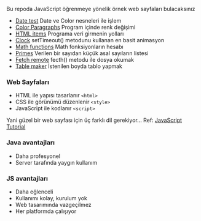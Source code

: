Bu repoda JavaScript öğrenmeye yönelik örnek web sayfaları bulacaksınız

* [Date test](Date%20test.html) Date ve Color nesneleri ile işlem
* [Color Paragraphs](Color%20Paragraphs.html) Program içinde renk değişimi
* [HTML items](HTML%20items.html) Programa veri girmenin yolları
* [Clock](Clock.html) setTimeout() metodunu kullanan en basit animasyon
* [Math functions](Math%20functions.html) Math fonksiyonların hesabı
* [Primes](Primes.html) Verilen bir sayıdan küçük asal sayıların listesi
* [Fetch remote](Fetch%20remote.html) fecth() metodu ile dosya okumak
* [Table maker](Table%20maker.html) İstenilen boyda tablo yapmak

### Web Sayfaları
* HTML ile yapısı tasarlanır `<html>`
* CSS ile görünümü düzenlenir `<style>`
* JavaScript ile kodlanır `<script>`

Yani güzel bir web sayfası için üç farklı dil gerekiyor... Ref: [JavaScript Tutorial](https://www.w3schools.com/js/)

### Java avantajları
* Daha profesyonel
* Server tarafında yaygın kullanım

### JS avantajları
* Daha eğlenceli
* Kullanımı kolay, kurulum yok
* Web tasarımında vazgeçilmez
* Her platformda çalışıyor

